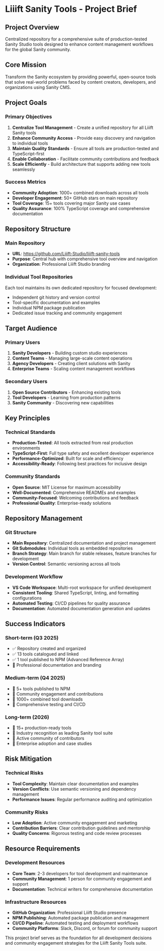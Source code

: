 # Liiift Sanity Tools - Project Brief

## Project Overview
Centralized repository for a comprehensive suite of production-tested Sanity Studio tools designed to enhance content management workflows for the global Sanity community.

## Core Mission
Transform the Sanity ecosystem by providing powerful, open-source tools that solve real-world problems faced by content creators, developers, and organizations using Sanity CMS.

## Project Goals

### Primary Objectives
1. **Centralize Tool Management** - Create a unified repository for all Liiift Sanity tools
2. **Enhance Community Access** - Provide easy discovery and navigation to individual tools
3. **Maintain Quality Standards** - Ensure all tools are production-tested and TypeScript-first
4. **Enable Collaboration** - Facilitate community contributions and feedback
5. **Scale Efficiently** - Build architecture that supports adding new tools seamlessly

### Success Metrics
- **Community Adoption**: 1000+ combined downloads across all tools
- **Developer Engagement**: 50+ GitHub stars on main repository
- **Tool Coverage**: 15+ tools covering major Sanity use cases
- **Quality Assurance**: 100% TypeScript coverage and comprehensive documentation

## Repository Structure

### Main Repository
- **URL**: https://github.com/Liiift-Studio/liiift-sanity-tools
- **Purpose**: Central hub with comprehensive tool overview and navigation
- **Organization**: Professional Liiift Studio branding

### Individual Tool Repositories
Each tool maintains its own dedicated repository for focused development:
- Independent git history and version control
- Tool-specific documentation and examples
- Individual NPM package publication
- Dedicated issue tracking and community engagement

## Target Audience

### Primary Users
1. **Sanity Developers** - Building custom studio experiences
2. **Content Teams** - Managing large-scale content operations
3. **Agency Developers** - Creating client solutions with Sanity
4. **Enterprise Teams** - Scaling content management workflows

### Secondary Users
1. **Open Source Contributors** - Enhancing existing tools
2. **Tool Developers** - Learning from production patterns
3. **Sanity Community** - Discovering new capabilities

## Key Principles

### Technical Standards
- **Production-Tested**: All tools extracted from real production environments
- **TypeScript-First**: Full type safety and excellent developer experience
- **Performance-Optimized**: Built for scale and efficiency
- **Accessibility-Ready**: Following best practices for inclusive design

### Community Standards
- **Open Source**: MIT License for maximum accessibility
- **Well-Documented**: Comprehensive READMEs and examples
- **Community-Focused**: Welcoming contributions and feedback
- **Professional Quality**: Enterprise-ready solutions

## Repository Management

### Git Structure
- **Main Repository**: Centralized documentation and project management
- **Git Submodules**: Individual tools as embedded repositories
- **Branch Strategy**: Main branch for stable releases, feature branches for development
- **Version Control**: Semantic versioning across all tools

### Development Workflow
- **VS Code Workspace**: Multi-root workspace for unified development
- **Consistent Tooling**: Shared TypeScript, linting, and formatting configurations
- **Automated Testing**: CI/CD pipelines for quality assurance
- **Documentation**: Automated documentation generation and updates

## Success Indicators

### Short-term (Q3 2025)
- ✅ Repository created and organized
- ✅ 13 tools catalogued and linked
- ✅ 1 tool published to NPM (Advanced Reference Array)
- 🎯 Professional documentation and branding

### Medium-term (Q4 2025)
- 🎯 5+ tools published to NPM
- 🎯 Community engagement and contributions
- 🎯 1000+ combined tool downloads
- 🎯 Comprehensive testing and CI/CD

### Long-term (2026)
- 🎯 15+ production-ready tools
- 🎯 Industry recognition as leading Sanity tool suite
- 🎯 Active community of contributors
- 🎯 Enterprise adoption and case studies

## Risk Mitigation

### Technical Risks
- **Tool Complexity**: Maintain clear documentation and examples
- **Version Conflicts**: Use semantic versioning and dependency management
- **Performance Issues**: Regular performance auditing and optimization

### Community Risks
- **Low Adoption**: Active community engagement and marketing
- **Contribution Barriers**: Clear contribution guidelines and mentorship
- **Quality Concerns**: Rigorous testing and code review processes

## Resource Requirements

### Development Resources
- **Core Team**: 2-3 developers for tool development and maintenance
- **Community Management**: 1 person for community engagement and support
- **Documentation**: Technical writers for comprehensive documentation

### Infrastructure Resources
- **GitHub Organization**: Professional Liiift Studio presence
- **NPM Publishing**: Automated package publication and management
- **CI/CD Pipeline**: Automated testing and deployment workflows
- **Community Platforms**: Slack, Discord, or forum for community support

This project brief serves as the foundation for all development decisions and community engagement strategies for the Liiift Sanity Tools suite.
